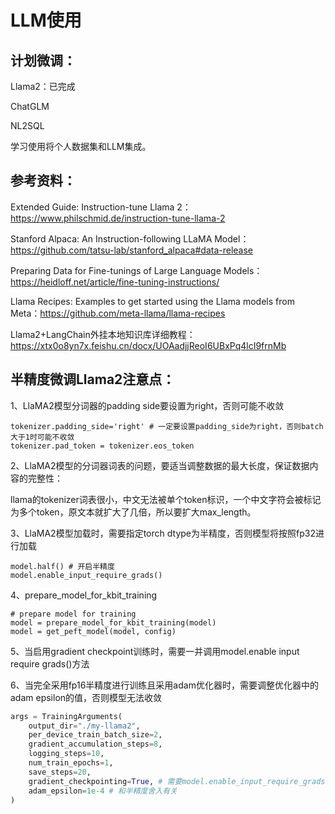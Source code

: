 # LLM使用

## 计划微调：

Llama2：已完成

ChatGLM

NL2SQL



学习使用将个人数据集和LLM集成。



## 参考资料：

Extended Guide: Instruction-tune Llama 2：https://www.philschmid.de/instruction-tune-llama-2

Stanford Alpaca: An Instruction-following LLaMA Model：https://github.com/tatsu-lab/stanford_alpaca#data-release

Preparing Data for Fine-tunings of Large Language Models：https://heidloff.net/article/fine-tuning-instructions/

Llama Recipes: Examples to get started using the Llama models from Meta：https://github.com/meta-llama/llama-recipes

Llama2+LangChain外挂本地知识库详细教程：https://xtx0o8yn7x.feishu.cn/docx/UOAadjjReoI6UBxPq4lcI9frnMb



## 半精度微调Llama2注意点：

1、LlaMA2模型分词器的padding side要设置为right，否则可能不收敛

```
tokenizer.padding_side='right' # 一定要设置padding_side为right，否则batch大于1时可能不收敛
tokenizer.pad_token = tokenizer.eos_token
```

2、LlaMA2模型的分词器词表的问题，要适当调整数据的最大长度，保证数据内容的完整性：

llama的tokenizer词表很小，中文无法被单个token标识，一个中文字符会被标记为多个token，原文本就扩大了几倍，所以要扩大max_length。

3、LlaMA2模型加载时，需要指定torch dtype为半精度，否则模型将按照fp32进行加载

```
model.half() # 开启半精度
model.enable_input_require_grads()
```

4、prepare_model_for_kbit_training

```
# prepare model for training
model = prepare_model_for_kbit_training(model)
model = get_peft_model(model, config)
```

5、当启用gradient checkpoint训练时，需要一并调用model.enable input require grads()方法

6、当完全采用fp16半精度进行训练且采用adam优化器时，需要调整优化器中的adam epsilon的值，否则模型无法收敛

```python
args = TrainingArguments(
    output_dir="./my-llama2",
    per_device_train_batch_size=2,
    gradient_accumulation_steps=8,
    logging_steps=10,
    num_train_epochs=1,
    save_steps=20,
    gradient_checkpointing=True, # 需要model.enable_input_require_grads()
    adam_epsilon=1e-4 # 和半精度舍入有关
)
```

